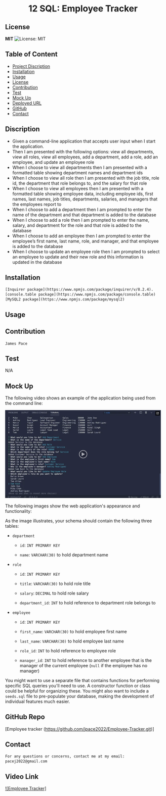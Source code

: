 <h1 align="center"> 12 SQL: Employee Tracker </h1>  

## License

**MIT** ![License: MIT](https://img.shields.io/badge/License-MIT-yellow.svg)

## Table of Content
- [Project Discription](#discription)
- [Installation](#installation)
- [Usage](#usage)
- [License](#license)
- [Contribution](#contribution)
- [Test](#test)
- [Mock Up](#mockup)
- [Deployed URL](#deployedurl)
- [GitHub](#github)
- [Contact](#contact)

## Discription

- Given a command-line application that accepts user input when I start the application. 
- Then I am presented with the following options: view all departments, view all roles, view all employees, add a department, add a role, add an employee, and update an employee role
- When I choose to view all departments then I am presented with a formatted table showing department names and department ids
- When I choose to view all role then I am presented with the job title, role id, the department that role belongs to, and the salary for that role
- When I choose to view all employees then I am presented with a formatted table showing employee data, including employee ids, first names, last names, job titles, departments, salaries, and managers that the employees report to
- When I choose to add a department then I am prompted to enter the name of the department and that department is added to the database
- When I choose to add a role then I am prompted to enter the name, salary, and department for the role and that role is added to the database
- When I choose to add an employee then I am prompted to enter the employee’s first name, last name, role, and manager, and that employee is added to the database
- When I choose to update an employee role then I am prompted to select an employee to update and their new role and this information is updated in the database

## Installation
    [Inquirer package](https://www.npmjs.com/package/inquirer/v/8.2.4).
    [console.table package](https://www.npmjs.com/package/console.table)
    [MySQL2 package](https://www.npmjs.com/package/mysql2)
    

## Usage


## Contribution
    James Pace

## Test
   N/A
## Mock Up
The following video shows an example of the application being used from the command line:

[![A video thumbnail shows the command-line employee management application with a play button overlaying the view.](./Assets/12-sql-homework-video-thumbnail.png)](https://2u-20.wistia.com/medias/2lnle7xnpk)

The following images show the web application's appearance and functionality:

As the image illustrates, your schema should contain the following three tables:

* `department`

    * `id`: `INT PRIMARY KEY`

    * `name`: `VARCHAR(30)` to hold department name

* `role`

    * `id`: `INT PRIMARY KEY`

    * `title`: `VARCHAR(30)` to hold role title

    * `salary`: `DECIMAL` to hold role salary

    * `department_id`: `INT` to hold reference to department role belongs to

* `employee`

    * `id`: `INT PRIMARY KEY`

    * `first_name`: `VARCHAR(30)` to hold employee first name

    * `last_name`: `VARCHAR(30)` to hold employee last name

    * `role_id`: `INT` to hold reference to employee role

    * `manager_id`: `INT` to hold reference to another employee that is the manager of the current employee (`null` if the employee has no manager)

You might want to use a separate file that contains functions for performing specific SQL queries you'll need to use. A constructor function or class could be helpful for organizing these. You might also want to include a `seeds.sql` file to pre-populate your database, making the development of individual features much easier.


## GitHub Repo
   [Employee tracker (https://github.com/jpace2022/Employee-Tracker.git)] 

## Contact
    For any questions or concerns, contact me at my email: pacej2022@gmail.com
    

## Video Link
[![Employee Tracker]](https://drive.google.com/file/d/10fId5jRfAnbwJCvwzrDmqF55XKLUnLDr/view?usp=sharing)